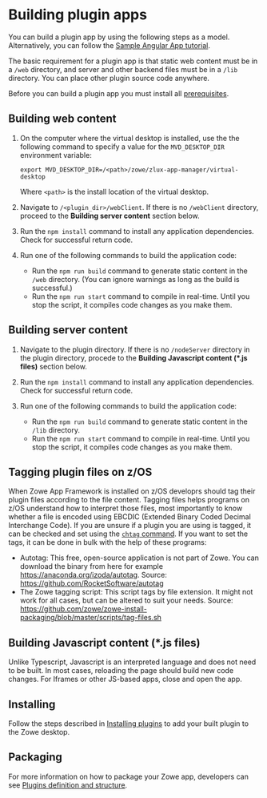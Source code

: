 # Building plugin apps
You can build a plugin app by using the following steps as a model. Alternatively, you can follow the [Sample Angular App tutorial](https://github.com/zowe/sample-angular-app/blob/lab/step-1-hello-world/README.md).

The basic requirement for a plugin app is that static web content must be in a `/web` directory, and server and other backend files must be in a `/lib` directory. You can place other plugin source code anywhere.

Before you can build a plugin app you must install all [prerequisites](https://github.com/zowe/zlux-app-server#0-install-prerequisites).

## Building web content
1. On the computer where the virtual desktop is installed, use the the following command to specify a value for the `MVD_DESKTOP_DIR` environment variable:
    ```
    export MVD_DESKTOP_DIR=/<path>/zowe/zlux-app-manager/virtual-desktop
    ```

    Where `<path>` is the install location of the virtual desktop.

2. Navigate to `/<plugin_dir>/webClient`.  If there is no `/webClient` directory, proceed to the **Building server content** section below.

3. Run the `npm install` command to install any application dependencies. Check for successful return code.

4. Run one of the following commands to build the application code:

    - Run the `npm run build` command to generate static content in the `/web` directory. (You can ignore warnings as long as the build is successful.)
    - Run the `npm run start` command to compile in real-time. Until you stop the script, it compiles code changes as you make them.

## Building server content
1. Navigate to the plugin directory. If there is no `/nodeServer` directory in the plugin directory, procede to the **Building Javascript content (*.js files)** section below.

2. Run the `npm install` command to install any application dependencies. Check for successful return code.

4. Run one of the following commands to build the application code:

    - Run the `npm run build` command to generate static content in the `/lib` directory.
    - Run the `npm run start` command to compile in real-time. Until you stop the script, it compiles code changes as you make them.

## Tagging plugin files on z/OS
When Zowe App Framework is installed on z/OS developrs should tag their plugin files according to the file content. Tagging files helps programs on z/OS understand how to interpret those files, most importantly to know whether a file is encoded using EBCDIC (Extended Binary Coded Decimal Interchange Code). If you are unsure if a plugin you are using is tagged, it can be checked and set using the [`chtag` command](https://www.ibm.com/support/knowledgecenter/SSLTBW_2.2.0/com.ibm.zos.v2r2.bpxa500/chtag.htm). If you want to set the tags, it can be done in bulk with the help of these programs:

- Autotag: This free, open-source application is not part of Zowe. You can download the binary from here for example https://anaconda.org/izoda/autotag. Source: https://github.com/RocketSoftware/autotag
- The Zowe tagging script: This script tags by file extension. It might not work for all cases, but can be altered to suit your needs. Source: https://github.com/zowe/zowe-install-packaging/blob/master/scripts/tag-files.sh

## Building Javascript content (*.js files)
Unlike Typescript, Javascript is an interpreted language and does not need to be built. In most cases, reloading the page should build new code changes. For Iframes or other JS-based apps, close and open the app.

## Installing
Follow the steps described in [Installing plugins](mvd-installplugins.md) to add your built plugin to the Zowe desktop.

## Packaging
For more information on how to package your Zowe app, developers can see [Plugins definition and structure](mvd-plugindefandstruct.md).